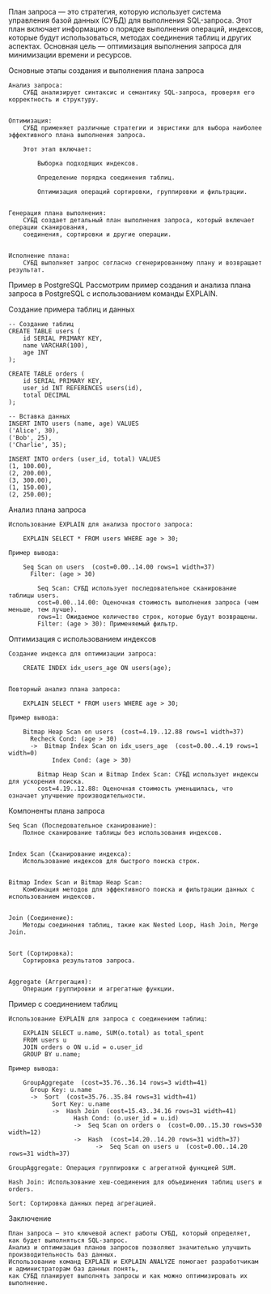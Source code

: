 План запроса — это стратегия, которую использует система управления базой данных (СУБД) для выполнения SQL-запроса. 
Этот план включает информацию о порядке выполнения операций, индексов, которые будут использоваться, 
методах соединения таблиц и других аспектах. Основная цель — оптимизация выполнения запроса для минимизации времени и ресурсов.

Основные этапы создания и выполнения плана запроса

    Анализ запроса:
        СУБД анализирует синтаксис и семантику SQL-запроса, проверяя его корректность и структуру.


    Оптимизация:
        СУБД применяет различные стратегии и эвристики для выбора наиболее эффективного плана выполнения запроса. 
        
        Этот этап включает:

            Выборка подходящих индексов.

            Определение порядка соединения таблиц.

            Оптимизация операций сортировки, группировки и фильтрации.


    Генерация плана выполнения:
        СУБД создает детальный план выполнения запроса, который включает операции сканирования, 
        соединения, сортировки и другие операции.


    Исполнение плана:
        СУБД выполняет запрос согласно сгенерированному плану и возвращает результат.


Пример в PostgreSQL
Рассмотрим пример создания и анализа плана запроса в PostgreSQL с использованием команды EXPLAIN.

Создание примера таблиц и данных
    
    -- Создание таблиц
    CREATE TABLE users (
        id SERIAL PRIMARY KEY,
        name VARCHAR(100),
        age INT
    );
    
    CREATE TABLE orders (
        id SERIAL PRIMARY KEY,
        user_id INT REFERENCES users(id),
        total DECIMAL
    );
    
    -- Вставка данных
    INSERT INTO users (name, age) VALUES
    ('Alice', 30),
    ('Bob', 25),
    ('Charlie', 35);
    
    INSERT INTO orders (user_id, total) VALUES
    (1, 100.00),
    (2, 200.00),
    (3, 300.00),
    (1, 150.00),
    (2, 250.00);



Анализ плана запроса

    Использование EXPLAIN для анализа простого запроса:
        
        EXPLAIN SELECT * FROM users WHERE age > 30;
    
    Пример вывода:
    
        Seq Scan on users  (cost=0.00..14.00 rows=1 width=37)
          Filter: (age > 30)
        
            Seq Scan: СУБД использует последовательное сканирование таблицы users.
            cost=0.00..14.00: Оценочная стоимость выполнения запроса (чем меньше, тем лучше).
            rows=1: Ожидаемое количество строк, которые будут возвращены.
            Filter: (age > 30): Применяемый фильтр.
    

Оптимизация с использованием индексов

    Создание индекса для оптимизации запроса:

        CREATE INDEX idx_users_age ON users(age);
    
    
    Повторный анализ плана запроса:
    
        EXPLAIN SELECT * FROM users WHERE age > 30;
    
    Пример вывода:
         
        Bitmap Heap Scan on users  (cost=4.19..12.88 rows=1 width=37)
          Recheck Cond: (age > 30)
          ->  Bitmap Index Scan on idx_users_age  (cost=0.00..4.19 rows=1 width=0)
                Index Cond: (age > 30)
        
            Bitmap Heap Scan и Bitmap Index Scan: СУБД использует индексы для ускорения поиска.
            cost=4.19..12.88: Оценочная стоимость уменьшилась, что означает улучшение производительности.


Компоненты плана запроса

    Seq Scan (Последовательное сканирование):
        Полное сканирование таблицы без использования индексов.


    Index Scan (Сканирование индекса):
        Использование индексов для быстрого поиска строк.


    Bitmap Index Scan и Bitmap Heap Scan:
        Комбинация методов для эффективного поиска и фильтрации данных с использованием индексов.


    Join (Соединение):
        Методы соединения таблиц, такие как Nested Loop, Hash Join, Merge Join.


    Sort (Сортировка):
        Сортировка результатов запроса.


    Aggregate (Аггрегация):
        Операции группировки и агрегатные функции.


Пример с соединением таблиц

    Использование EXPLAIN для запроса с соединением таблиц:
        
        EXPLAIN SELECT u.name, SUM(o.total) as total_spent
        FROM users u
        JOIN orders o ON u.id = o.user_id
        GROUP BY u.name;

    Пример вывода:
        
        GroupAggregate  (cost=35.76..36.14 rows=3 width=41)
          Group Key: u.name
          ->  Sort  (cost=35.76..35.84 rows=31 width=41)
                Sort Key: u.name
                ->  Hash Join  (cost=15.43..34.16 rows=31 width=41)
                      Hash Cond: (o.user_id = u.id)
                      ->  Seq Scan on orders o  (cost=0.00..15.30 rows=530 width=12)
                      ->  Hash  (cost=14.20..14.20 rows=31 width=37)
                            ->  Seq Scan on users u  (cost=0.00..14.20 rows=31 width=37)
        
    GroupAggregate: Операция группировки с агрегатной функцией SUM.
    
    Hash Join: Использование хеш-соединения для объединения таблиц users и orders.
    
    Sort: Сортировка данных перед агрегацией.



Заключение

    План запроса — это ключевой аспект работы СУБД, который определяет, как будет выполняться SQL-запрос. 
    Анализ и оптимизация планов запросов позволяют значительно улучшить производительность баз данных. 
    Использование команд EXPLAIN и EXPLAIN ANALYZE помогает разработчикам и администраторам баз данных понять, 
    как СУБД планирует выполнять запросы и как можно оптимизировать их выполнение.
